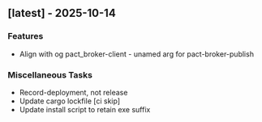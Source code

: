 ## [latest] - 2025-10-14

### Features

- Align with og pact_broker-client - unamed arg for pact-broker-publish

### Miscellaneous Tasks

- Record-deployment, not release
- Update cargo lockfile [ci skip]
- Update install script to retain exe suffix

<!-- generated by git-cliff -->
